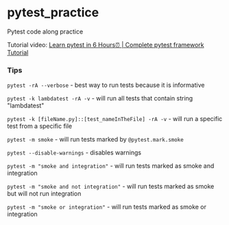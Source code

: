 # pytest_practice
Pytest code along practice

Tutorial video: [Learn pytest in 6 Hours⏰ | Complete pytest framework Tutorial](LambdaTesthttps://youtu.be/KZstMSOHIvQ?si=8slCvoL_t_mhguqg)

### Tips
```pytest -rA --verbose``` - best way to run tests because it is informative

```pytest -k lambdatest -rA -v``` - will run all tests that contain string "lambdatest"

```pytest -k [fileName.py]::[test_nameInTheFile] -rA -v``` - will run a specific test from a specific file

```pytest -m smoke``` - will run tests marked by ```@pytest.mark.smoke```

```pytest --disable-warnings``` - disables warnings

```pytest -m "smoke and integration"``` - will run tests marked as smoke and integration

```pytest -m "smoke and not integration"``` - will run tests marked as smoke but will not run integration

```pytest -m "smoke or integration"``` - will run tests marked as smoke or integration

